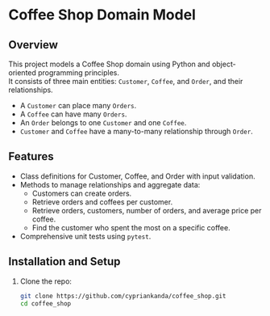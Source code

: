 # Coffee Shop Domain Model

## Overview

This project models a Coffee Shop domain using Python and object-oriented programming principles.  
It consists of three main entities: `Customer`, `Coffee`, and `Order`, and their relationships.

- A `Customer` can place many `Orders`.
- A `Coffee` can have many `Orders`.
- An `Order` belongs to one `Customer` and one `Coffee`.
- `Customer` and `Coffee` have a many-to-many relationship through `Order`.

## Features

- Class definitions for Customer, Coffee, and Order with input validation.
- Methods to manage relationships and aggregate data:
  - Customers can create orders.
  - Retrieve orders and coffees per customer.
  - Retrieve orders, customers, number of orders, and average price per coffee.
  - Find the customer who spent the most on a specific coffee.
- Comprehensive unit tests using `pytest`.

## Installation and Setup

1. Clone the repo:

   ```bash
   git clone https://github.com/cypriankanda/coffee_shop.git
   cd coffee_shop
